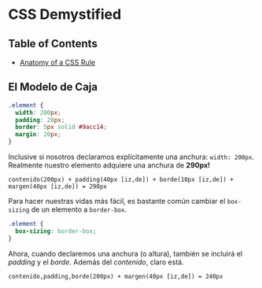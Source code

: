 # CSS Demystified <!-- omit in toc -->

## Table of Contents <!-- omit in toc -->

- [Anatomy of a CSS Rule](#anatomy-of-a-css-rule)

## El Modelo de Caja 

```css
.element {
  width: 200px;
  padding: 20px;
  border: 5px solid #9acc14;
  margin: 20px;
}
```
Inclusive si nosotros declaramos explícitamente una anchura: `width: 200px`. Realmente nuestro elemento
adquiere una anchura de **290px!**

`contenido(200px) + padding(40px [iz,de]) + borde(10px [iz,de]) + margen(40px [iz,de]) = 290px`

Para hacer nuestras vidas más fácil, es bastante común cambiar el `box-sizing` de un elemento a `border-box`.

```css
.element {
  box-sizing: border-box;
}
```

Ahora, cuando declaremos una anchura (o altura), también se incluirá el _padding_ y el _borde_. Además
del _contenido_, claro está.

`contenido,padding,borde(200px) + margen(40px [iz,de]) = 240px`
